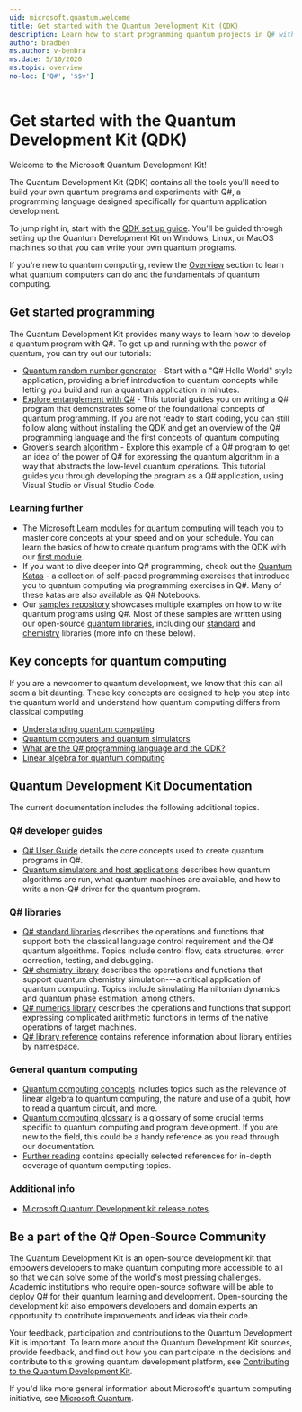 ```yaml
---
uid: microsoft.quantum.welcome
title: Get started with the Quantum Development Kit (QDK)
description: Learn how to start programming quantum projects in Q# with the Microsoft Quantum Development Kit. 
author: bradben
ms.author: v-benbra
ms.date: 5/10/2020
ms.topic: overview
no-loc: ['Q#', '$$v']
---
```


# Get started with the Quantum Development Kit (QDK)

Welcome to the Microsoft Quantum Development Kit!  

The Quantum Development Kit (QDK) contains all the tools you'll need to build your own quantum programs and experiments with Q#, a programming language designed specifically for quantum application development.

To jump right in, start with the [QDK set up guide](xref:microsoft.quantum.install).
You'll be guided through setting up the Quantum Development Kit on Windows, Linux, or MacOS machines so that you can write your own quantum programs.

If you're new to quantum computing, review the [Overview](xref:microsoft.quantum.overview.introduction) section to learn what quantum computers can do and the fundamentals of quantum computing.

## Get started programming

The Quantum Development Kit provides many ways to learn how to develop a quantum program with Q#.
To get up and running with the power of quantum, you can try out our tutorials:

* [Quantum random number generator](xref:microsoft.quantum.quickstarts.qrng) - Start with a "Q# Hello World" style application, providing a brief introduction to quantum concepts while letting you build and run a quantum application in minutes.
* [Explore entanglement with Q#](xref:microsoft.quantum.write-program) - This tutorial guides you on writing a Q# program that demonstrates some of the foundational concepts of quantum programming. If you are not ready to start coding, you can still follow along without installing the QDK and get an overview of the Q# programming language and the first concepts of quantum computing.
* [Grover’s search algorithm](xref:microsoft.quantum.quickstarts.search) - Explore this example of a Q# program to get an idea of the power of Q# for expressing the quantum algorithm in a way that abstracts the low-level quantum operations.
	This tutorial guides you through developing the program as a Q# application, using Visual Studio or Visual Studio Code.

### Learning further
* The [Microsoft Learn modules for quantum computing](https://docs.microsoft.com/learn/browse/?term=quantum) will teach you to master core concepts at your speed and on your schedule. You can learn the basics of how to create quantum programs with the QDK with our [first module](https://docs.microsoft.com/learn/modules/qsharp-create-first-quantum-development-kit/).
* If you want to dive deeper into Q# programming, check out the [Quantum Katas](https://github.com/Microsoft/QuantumKatas) - a collection of self-paced programming exercises that introduce you to quantum computing via programming exercises in Q#.
	Many of these katas are also available as Q# Notebooks. 
* Our [samples repository](https://github.com/Microsoft/Quantum) showcases multiple examples on how to write quantum programs using Q#. Most of these samples are written using our open-source [quantum libraries](https://github.com/Microsoft/QuantumLibraries), including our [standard](xref:microsoft.quantum.libraries.standard.intro) and [chemistry](xref:microsoft.quantum.chemistry.concepts.intro) libraries (more info on these below).

## Key concepts for quantum computing

If you are a newcomer to quantum development, we know that this can all seem a bit daunting. These key concepts are designed to help you step into the quantum world and understand how quantum computing differs from classical computing.

* [Understanding quantum computing](xref:microsoft.quantum.overview.understanding)
* [Quantum computers and quantum simulators](xref:microsoft.quantum.overview.simulators)
* [What are the Q# programming language and the QDK?](xref:microsoft.quantum.overview.q-sharp)
* [Linear algebra for quantum computing](xref:microsoft.quantum.overview.algebra)

## Quantum Development Kit Documentation

The current documentation includes the following additional topics.

### Q# developer guides

* [Q# User Guide](xref:microsoft.quantum.guide) details the core concepts used to create quantum programs in Q#.
* [Quantum simulators and host applications](xref:microsoft.quantum.machines) describes how quantum algorithms are run, what quantum machines are available, and how to write a non-Q# driver for the quantum program.

### Q# libraries

* [Q# standard libraries](xref:microsoft.quantum.libraries.standard.intro) describes the operations and functions that support both the classical language control requirement and the Q# quantum algorithms. 
	Topics include control flow, data structures, error correction, testing, and debugging. 
* [Q# chemistry library](xref:microsoft.quantum.chemistry.concepts.intro) describes the operations and functions that support quantum chemistry simulation---a critical application of quantum computing. Topics include simulating Hamiltonian dynamics and quantum phase estimation, among others.
* [Q# numerics library](xref:microsoft.quantum.numerics.intro) describes the operations and functions that support expressing complicated arithmetic functions in terms of the native operations of target machines.
* [Q# library reference](xref:microsoft.quantum.apiref-intro) contains reference information about library entities by namespace.

### General quantum computing

* [Quantum computing concepts](xref:microsoft.quantum.concepts.intro) includes topics such as the relevance of linear algebra to quantum computing, the nature and use of a qubit, how to read a quantum circuit, and more.
* [Quantum computing glossary](xref:microsoft.quantum.glossary) is a glossary of some crucial terms specific to quantum computing and program development.
	If you are new to the field, this could be a handy reference as you read through our documentation.
* [Further reading](xref:microsoft.quantum.more-information) contains specially selected references for in-depth coverage of quantum computing topics.

### Additional info

* [Microsoft Quantum Development kit release notes](xref:microsoft.quantum.relnotes).


## Be a part of the Q# Open-Source Community

The Quantum Development Kit is an open-source development kit that empowers developers to make quantum computing more accessible to all so that we can solve some of the world's most pressing challenges.  Academic institutions who require open-source software will be able to deploy Q# for their quantum learning and development. Open-sourcing the development kit also empowers developers and domain experts an opportunity to contribute improvements and ideas via their code.

Your feedback, participation and contributions to the Quantum Development Kit is important.  To learn more about the Quantum Development Kit sources, provide feedback, and find out how you can participate in the decisions and contribute to this growing quantum development platform, see [Contributing to the Quantum Development Kit](xref:microsoft.quantum.contributing).

If you'd like more general information about Microsoft's quantum computing initiative, see [Microsoft Quantum](https://www.microsoft.com/en-us/quantum/).
